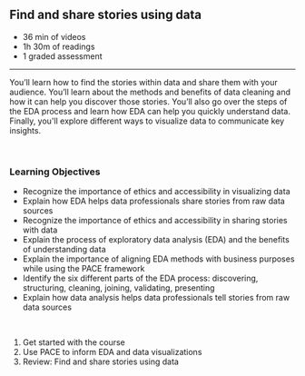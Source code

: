 ## Find and share stories using data

- 36 min of videos
- 1h 30m of readings
- 1 graded assessment

<hr>

You’ll learn how to find the stories within data and share them with your audience. You’ll learn about the methods and benefits of data cleaning and how it can help you discover those stories. You’ll also go over the steps of the EDA process and learn how EDA can help you quickly understand data. Finally, you'll explore different ways to visualize data to communicate key insights.

<br>

### Learning Objectives

- Recognize the importance of ethics and accessibility in visualizing data
- Explain how EDA helps data professionals share stories from raw data sources
- Recognize the importance of ethics and accessibility in sharing stories with data
- Explain the process of exploratory data analysis (EDA) and the benefits of understanding data
- Explain the importance of aligning EDA methods with business purposes while using the PACE framework
- Identify the six different parts of the EDA process: discovering, structuring, cleaning, joining, validating, presenting
- Explain how data analysis helps data professionals tell stories from raw data sources

<br>

1. Get started with the course
2. Use PACE to inform EDA and data visualizations
3. Review: Find and share stories using data

